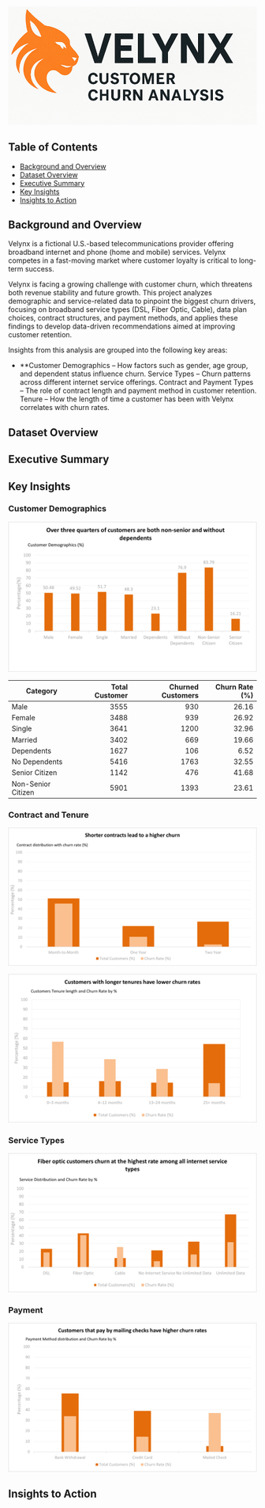 
![Banner](Elements/Velynx.png)

## Table of Contents
- [Background and Overview](#background-and-overview)
- [Dataset Overview](#data-structure-overview)
- [Executive Summary](#executive-summary)
- [Key Insights](#insights-deep-dive)
- [Insights to Action](#recommendations)

## Background and Overview
Velynx is a fictional U.S.-based telecommunications provider offering broadband internet and phone (home and mobile) services. Velynx competes in a fast-moving market where customer loyalty is critical to long-term success.

Velynx is facing a growing challenge with customer churn, which threatens both revenue stability and future growth. This project analyzes demographic and service-related data to pinpoint the biggest churn drivers, focusing on broadband service types (DSL, Fiber Optic, Cable), data plan choices, contract structures, and payment methods, and applies these findings to develop data-driven recommendations aimed at improving customer retention.

Insights from this analysis are grouped into the following key areas:
- **Customer Demographics – How factors such as gender, age group, and dependent status influence churn.
Service Types – Churn patterns across different internet service offerings.
Contract and Payment Types – The role of contract length and payment method in customer retention.
Tenure – How the length of time a customer has been with Velynx correlates with churn rates.

## Dataset Overview
## Executive Summary
## Key Insights
### Customer Demographics
![Banner](Elements/Demographics.png)


| Category           | Total Customer | Churned Customers | Churn Rate (%) |
|--------------------|---------------:|------------------:|---------------:|
| Male               |          3555  |              930  |          26.16 |
| Female             |          3488  |              939  |          26.92 |
| Single             |          3641  |             1200  |          32.96 |
| Married            |          3402  |              669  |          19.66 |
| Dependents         |          1627  |              106  |           6.52 |
| No Dependents      |          5416  |             1763  |          32.55 |
| Senior Citizen     |          1142  |              476  |          41.68 |
| Non-Senior Citizen |          5901  |             1393  |          23.61 |


### Contract and Tenure
![Banner](Elements/Contract_Type.png)

![Banner](Elements/Tenure_Bucket_Churn.png)


### Service Types
![Banner](Elements/Services.png)

### Payment
![Banner](Elements/Payment_Method.png)

## Insights to Action 


